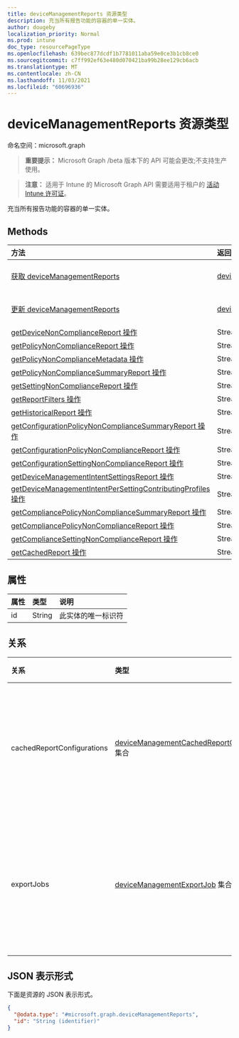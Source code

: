 ```yaml
---
title: deviceManagementReports 资源类型
description: 充当所有报告功能的容器的单一实体。
author: dougeby
localization_priority: Normal
ms.prod: intune
doc_type: resourcePageType
ms.openlocfilehash: 639bec877dcdf1b7781011aba59e0ce3b1cb8ce0
ms.sourcegitcommit: c7ff992ef63e480d070421ba99b28ee129cb6acb
ms.translationtype: MT
ms.contentlocale: zh-CN
ms.lasthandoff: 11/03/2021
ms.locfileid: "60696936"
---
```

# <a name="devicemanagementreports-resource-type"></a>deviceManagementReports 资源类型

命名空间：microsoft.graph

> **重要提示：** Microsoft Graph /beta 版本下的 API 可能会更改;不支持生产使用。

> **注意：** 适用于 Intune 的 Microsoft Graph API 需要适用于租户的 [活动 Intune 许可证](https://go.microsoft.com/fwlink/?linkid=839381)。

充当所有报告功能的容器的单一实体。

## <a name="methods"></a>Methods
|方法|返回类型|说明|
|:---|:---|:---|
|[获取 deviceManagementReports](../api/intune-reporting-devicemanagementreports-get.md)|[deviceManagementReports](../resources/intune-reporting-devicemanagementreports.md)|读取 [deviceManagementReports 对象的属性和](../resources/intune-reporting-devicemanagementreports.md) 关系。|
|[更新 deviceManagementReports](../api/intune-reporting-devicemanagementreports-update.md)|[deviceManagementReports](../resources/intune-reporting-devicemanagementreports.md)|更新 [deviceManagementReports 对象](../resources/intune-reporting-devicemanagementreports.md) 的属性。|
|[getDeviceNonComplianceReport 操作](../api/intune-reporting-devicemanagementreports-getdevicenoncompliancereport.md)|Stream|尚未记录|
|[getPolicyNonComplianceReport 操作](../api/intune-reporting-devicemanagementreports-getpolicynoncompliancereport.md)|Stream|尚未记录|
|[getPolicyNonComplianceMetadata 操作](../api/intune-reporting-devicemanagementreports-getpolicynoncompliancemetadata.md)|Stream|尚未记录|
|[getPolicyNonComplianceSummaryReport 操作](../api/intune-reporting-devicemanagementreports-getpolicynoncompliancesummaryreport.md)|Stream|尚未记录|
|[getSettingNonComplianceReport 操作](../api/intune-reporting-devicemanagementreports-getsettingnoncompliancereport.md)|Stream|尚未记录|
|[getReportFilters 操作](../api/intune-reporting-devicemanagementreports-getreportfilters.md)|Stream|尚未记录|
|[getHistoricalReport 操作](../api/intune-reporting-devicemanagementreports-gethistoricalreport.md)|Stream|尚未记录|
|[getConfigurationPolicyNonComplianceSummaryReport 操作](../api/intune-reporting-devicemanagementreports-getconfigurationpolicynoncompliancesummaryreport.md)|Stream|尚未记录|
|[getConfigurationPolicyNonComplianceReport 操作](../api/intune-reporting-devicemanagementreports-getconfigurationpolicynoncompliancereport.md)|Stream|尚未记录|
|[getConfigurationSettingNonComplianceReport 操作](../api/intune-reporting-devicemanagementreports-getconfigurationsettingnoncompliancereport.md)|Stream|尚未记录|
|[getDeviceManagementIntentSettingsReport 操作](../api/intune-reporting-devicemanagementreports-getdevicemanagementintentsettingsreport.md)|Stream|尚未记录|
|[getDeviceManagementIntentPerSettingContributingProfiles 操作](../api/intune-reporting-devicemanagementreports-getdevicemanagementintentpersettingcontributingprofiles.md)|Stream|尚未记录|
|[getCompliancePolicyNonComplianceSummaryReport 操作](../api/intune-reporting-devicemanagementreports-getcompliancepolicynoncompliancesummaryreport.md)|Stream|尚未记录|
|[getCompliancePolicyNonComplianceReport 操作](../api/intune-reporting-devicemanagementreports-getcompliancepolicynoncompliancereport.md)|Stream|尚未记录|
|[getComplianceSettingNonComplianceReport 操作](../api/intune-reporting-devicemanagementreports-getcompliancesettingnoncompliancereport.md)|Stream|尚未记录|
|[getCachedReport 操作](../api/intune-reporting-devicemanagementreports-getcachedreport.md)|Stream|尚未记录|

## <a name="properties"></a>属性
|属性|类型|说明|
|:---|:---|:---|
|id|String|此实体的唯一标识符|

## <a name="relationships"></a>关系
|关系|类型|说明|
|:---|:---|:---|
|cachedReportConfigurations|[deviceManagementCachedReportConfiguration](../resources/intune-reporting-devicemanagementcachedreportconfiguration.md) 集合|表示缓存报表的配置的实体|
|exportJobs|[deviceManagementExportJob](../resources/intune-reporting-devicemanagementexportjob.md) 集合|表示要导出报告的作业的实体|

## <a name="json-representation"></a>JSON 表示形式
下面是资源的 JSON 表示形式。
<!-- {
  "blockType": "resource",
  "keyProperty": "id",
  "@odata.type": "microsoft.graph.deviceManagementReports"
}
-->
``` json
{
  "@odata.type": "#microsoft.graph.deviceManagementReports",
  "id": "String (identifier)"
}
```




